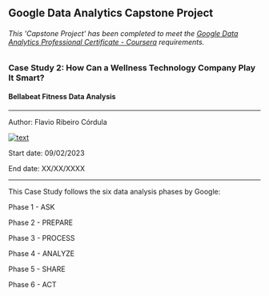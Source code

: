## Google Data Analytics Capstone Project

###### This 'Capstone Project' has been completed to meet the [Google Data Analytics Professional Certificate - Coursera](https://www.coursera.org/professional-certificates/google-data-analytics) requirements.

### Case Study 2: How Can a Wellness Technology Company Play It Smart?
#### Bellabeat Fitness Data Analysis

---
Author: Flavio Ribeiro Córdula  

[![text](https://img.shields.io/badge/LinkedIn-0077B5?style=for-the-badge&logo=linkedin&logoColor=white)](https://www.linkedin.com/in/myprofile)

Start date: 09/02/2023

End date: XX/XX/XXXX

---

This Case Study follows the six data analysis phases by Google:

Phase 1 - ASK

Phase 2 - PREPARE

Phase 3 - PROCESS 

Phase 4 - ANALYZE

Phase 5 - SHARE

Phase 6 - ACT


